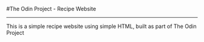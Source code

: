 #The Odin Project - Recipe Website
***
This is a simple recipe website using simple HTML, built as part of The Odin Project
